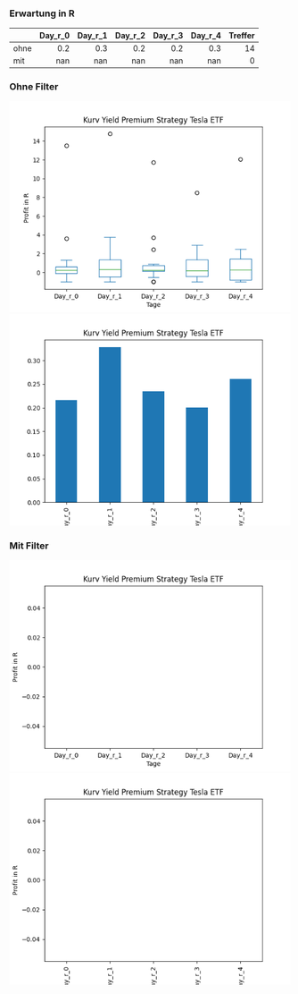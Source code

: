 ### Erwartung in R
|      |   Day_r_0 |   Day_r_1 |   Day_r_2 |   Day_r_3 |   Day_r_4 |   Treffer |
|:-----|----------:|----------:|----------:|----------:|----------:|----------:|
| ohne |       0.2 |       0.3 |       0.2 |       0.2 |       0.3 |        14 |
| mit  |     nan   |     nan   |     nan   |     nan   |     nan   |         0 |

### Ohne Filter
![image info](./data/TSLP_box_all.png)
![image info](./data/TSLP_median_all.png)

### Mit Filter
![image info](./data/TSLP_box_filtered.png)
![image info](./data/TSLP_median_filtered.png)